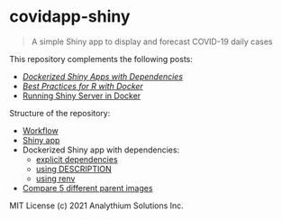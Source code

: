 # covidapp-shiny
> A simple Shiny app to display and forecast COVID-19 daily cases

This repository complements the following posts:

- [_Dockerized Shiny Apps with Dependencies_](https://hosting.analythium.io/dockerized-shiny-apps-with-dependencies)
- [_Best Practices for R with Docker_](https://hosting.analythium.io/best-practices-for-r-with-docker/)
- [Running Shiny Server in Docker](https://hosting.analythium.io/running-shiny-server-in-docker)

Structure of the repository:

- [Workflow](01-workflow)
- [Shiny app](02-shiny-app)
- Dockerized Shiny app with dependencies:
  - [explicit dependencies](03-docker-basic)
  - [using DESCRIPTION](04-docker-deps)
  - [using renv](05-docker-renv)
- [Compare 5 different parent images](99-images)

MIT License (c) 2021 Analythium Solutions Inc.
